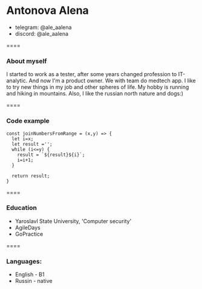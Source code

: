 # Antonova Alena
* telegram: @ale_aalena
* discord: @ale_aalena


====


### About myself

I started to work as a tester, after some years changed profession to IT-analytic. And now I'm a product owner. We with team do medtech app. 
I like to try new things in my job and other spheres of life. My hobby is running and hiking in mountains. Also, I like the russian north nature and dogs:)


====


### Code example
```
const joinNumbersFromRange = (x,y) => {
  let i=x;
  let result ='';
  while (i<=y) {
    result = `${result}${i}`;
    i=i+1;
  }

  return result;
}
```

====

### Education

* Yaroslavl State University, 'Computer security'
* AgileDays
* GoPractice

====

### Languages:

* English - B1
* Russin - native